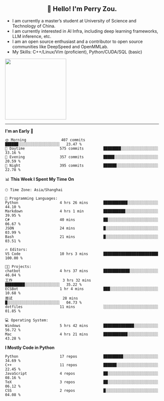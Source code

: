 <h2 align="center">👋 Hello! I'm Perry Zou.</h2>

- I am currently a master’s student at University of Science and Technology of China.
- I am currently interested in AI Infra, including deep learning frameworks, LLM inference, etc.
- I am an open source enthusiast and a contributor to open source communities like DeepSpeed and OpenMMLab.
- My Skills: C++/Linux/Vim (proficient), Python/CUDA/SQL (basic)

<img height=200 align="center" src="https://github-readme-stats.vercel.app/api?username=zonepg" />

-------

<!--START_SECTION:waka-->
**I'm an Early 🐤** 

```text
🌞 Morning                407 commits         ██████░░░░░░░░░░░░░░░░░░░   23.47 % 
🌆 Daytime                575 commits         ████████░░░░░░░░░░░░░░░░░   33.16 % 
🌃 Evening                357 commits         █████░░░░░░░░░░░░░░░░░░░░   20.59 % 
🌙 Night                  395 commits         ██████░░░░░░░░░░░░░░░░░░░   22.78 % 
```


📊 **This Week I Spent My Time On** 

```text
🕑︎ Time Zone: Asia/Shanghai

💬 Programming Languages: 
Python                   4 hrs 26 mins       ███████████░░░░░░░░░░░░░░   44.10 % 
Markdown                 4 hrs 1 min         ██████████░░░░░░░░░░░░░░░   39.95 % 
C#                       40 mins             ██░░░░░░░░░░░░░░░░░░░░░░░   06.67 % 
JSON                     24 mins             █░░░░░░░░░░░░░░░░░░░░░░░░   03.99 % 
Bash                     21 mins             █░░░░░░░░░░░░░░░░░░░░░░░░   03.51 % 

🔥 Editors: 
VS Code                  10 hrs 3 mins       █████████████████████████   100.00 % 

🐱‍💻 Projects: 
chatbot                  4 hrs 37 mins       ████████████░░░░░░░░░░░░░   46.04 % 
工作                       3 hrs 32 mins       █████████░░░░░░░░░░░░░░░░   35.22 % 
ECSBot                   1 hr 4 mins         ███░░░░░░░░░░░░░░░░░░░░░░   10.68 % 
面试                       28 mins             █░░░░░░░░░░░░░░░░░░░░░░░░   04.73 % 
dotfiles                 11 mins             ░░░░░░░░░░░░░░░░░░░░░░░░░   01.85 % 

💻 Operating System: 
Windows                  5 hrs 42 mins       ██████████████░░░░░░░░░░░   56.72 % 
Mac                      4 hrs 21 mins       ███████████░░░░░░░░░░░░░░   43.28 % 
```

**I Mostly Code in Python** 

```text
Python                   17 repos            █████████░░░░░░░░░░░░░░░░   34.69 % 
C++                      11 repos            ██████░░░░░░░░░░░░░░░░░░░   22.45 % 
JavaScript               4 repos             ██░░░░░░░░░░░░░░░░░░░░░░░   08.16 % 
TeX                      3 repos             ██░░░░░░░░░░░░░░░░░░░░░░░   06.12 % 
CSS                      2 repos             █░░░░░░░░░░░░░░░░░░░░░░░░   04.08 % 
```




<!--END_SECTION:waka-->
